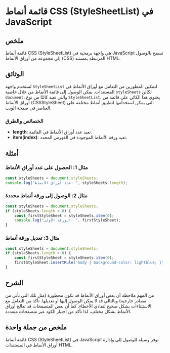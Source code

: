 <!--
Meta Description: # قائمة أنماط CSS (StyleSheetList) في JavaScript ## ملخص قائمة أنماط CSS (StyleSheetList) هي واجهة برمجية في JavaScript تسمح بالوصول إلى مجموعة من أور...
Meta Keywords: stylesheets, الأنماط, أوراق, أنماط, javascript
-->

# قائمة أنماط CSS (StyleSheetList) في JavaScript

## ملخص
قائمة أنماط CSS (StyleSheetList) هي واجهة برمجية في JavaScript تسمح بالوصول إلى مجموعة من أوراق الأنماط (CSS) المرتبطة بمستند HTML.

## الوثائق
تُستخدم واجهة `StyleSheetList` لتمكين المطورين من التعامل مع أوراق الأنماط في المستندات. يمكن الوصول إلى قائمة الأنماط من خلال خاصية `styleSheets` لكائن `document`، والتي تعيد كائنًا من نوع `StyleSheetList`. يحتوي هذا الكائن على قائمة من أوراق الأنماط (CSSStyleSheet) التي يمكن استخدامها لتطبيق أنماط مختلفة على العناصر في صفحة الويب.

### الخصائص والطرق
- **length**: تعيد عدد أوراق الأنماط في القائمة.
- **item(index)**: تعيد ورقة الأنماط الموجودة في الفهرس المحدد.

## أمثلة
### مثال 1: الحصول على عدد أوراق الأنماط
```javascript
const styleSheets = document.styleSheets;
console.log("عدد أوراق الأنماط: ", styleSheets.length);
```

### مثال 2: الوصول إلى ورقة أنماط محددة
```javascript
const styleSheets = document.styleSheets;
if (styleSheets.length > 0) {
    const firstStyleSheet = styleSheets.item(0);
    console.log("الورقة الأولى: ", firstStyleSheet);
}
```

### مثال 3: تعديل ورقة أنماط
```javascript
const styleSheets = document.styleSheets;
if (styleSheets.length > 0) {
    const firstStyleSheet = styleSheets.item(0);
    firstStyleSheet.insertRule('body { background-color: lightblue; }', firstStyleSheet.cssRules.length);
}
```

## الشرح
من المهم ملاحظة أن بعض أوراق الأنماط قد تكون محظورة (مثل تلك التي تأتي من مصادر خارجية) وبالتالي قد لا يمكن الوصول إليها أو تعديلها. تأكد من التعامل مع الاستثناءات بشكل صحيح لتفادي الأخطاء. كما أن بعض المتصفحات قد تعالج أوراق الأنماط بشكل مختلف، لذا تأكد من اختبار الكود عبر متصفحات متعددة.

## ملخص من جملة واحدة
قائمة أنماط CSS (StyleSheetList) في JavaScript توفر وسيلة للوصول إلى وإدارة أوراق الأنماط في المستندات HTML.